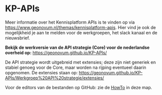 # KP-APIs

Meer informatie over het Kennisplatform APIs is te vinden op via <https://www.geonovum.nl/themas/kennisplatform-apis>.
Hier vind je ook de mogelijkheid je aan te melden voor de werkgroepen, het slack kanaal en de nieuwsbrief.

**Bekijk de werkversie van de API strategie (Core) voor de nederlandse overheid op:** <https://geonovum.github.io/KP-APIs/>

De API strategie wordt uitgebreid met extensies; deze zijn niet generiek en stabiel genoeg voor de Core, maar worden na rijping eventueel daarin opgenomen. De extensies staan op: https://geonovum.github.io/KP-APIs/Werkgroep%20API%20strategie/extensies/

Voor de editors van de bestanden op GitHub: zie de [HowTo](./HowTo.md) in deze map.
